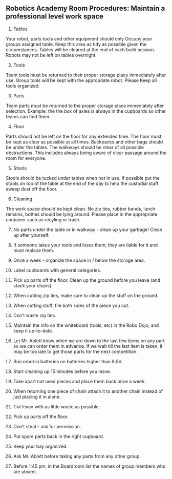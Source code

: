 ## Robotics Academy Room Procedures: Maintain a professional level work space


1. Tables

Your robot, parts tools and other equipment should only Occupy your groups assigned table. Keep this area as tidy as possible given the circumstances. Tables will be cleared at the end of each build session. Robots may not be left on tables overnight.

2. Tools

Team tools must be returned to their proper storage place immediately after use.  Group tools will be kept with the appropriate robot. Please Keep all tools organized.  

3. Parts

Team parts must be returned to the proper storage place immediately after selection.  Example: the the box of axles is always in the cupboards so other teams can find them.

4. Floor

Parts should not be left on the floor for any extended time.  The floor must be kept as clear as possible at all times.  Backpacks and other bags should be under the tables.  The walkways should be clear of all possible obstructions. This includes always being aware of clear passage around the room for everyone. 


5. Stools

Stools should be tucked under tables when not in use. If possible put the stools on top of the table at the end of the day to help the custodial staff sweep dust off the floor. 


6. Cleaning

The work space should be kept clean.  No zip ties, rubber bands, lunch remains, bottles should be lying around.  Please place in the appropriate container such as recyling or trash.

7. No parts under the table or in walkway - clean up your garbage! Clean up after yourself.

8. If someone takes your tools and loses them, they are liable for it and must replace them.

9. Once a week - organize the space in / below the storage area.

10. Label cupboards with general categories.

11. Pick up parts off the floor. Clean up the ground before you leave (and stack your chairs).

12. When cutting zip ties, make sure to clean up the stuff on the ground.

13. When cutting stuff, file both sides of the piece you cut.

14. Don’t waste zip ties.

15. Maintain the info on the whiteboard (tools, etc) in the Robo Dojo, and keep it up-to-date.

16. Let Mr. Ablett know when we are down to the last few items on any part so we can order them in advance. If we wait till the last item is taken, it may be too late to get those parts for the next competition.

17. Run robot in batteries on batteries higher than 8.5V.

18. Start cleaning up 15 minutes before you leave.

19. Take apart not used pieces and place them back once a week.

20. When returning one piece of chain attach it to another chain instead of just placing it in alone.

21. Cut lexan with as little waste as possible.

22. Pick up parts off the floor.

23. Don’t steal – ask for permission.

24. Put spare parts back in the right cupboard.

25. Keep your bay organized. 

26. Ask Mr. Ablett before taking any parts from any other group.

27. Before 1:45 pm, in the Boardroom list the names of group members who are absent.




